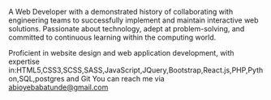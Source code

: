 A Web Developer with a demonstrated history of collaborating with engineering teams to successfully implement and maintain interactive web solutions. Passionate about technology, adept at problem-solving, and committed to continuous learning within the computing world.

Proficient in website design and web application development, with expertise in:HTML5,CSS3,SCSS,SASS,JavaScript,JQuery,Bootstrap,React.js,PHP,Python,SQL,postgres and Git
You can reach me via abioyebabatunde@gmail.com 
